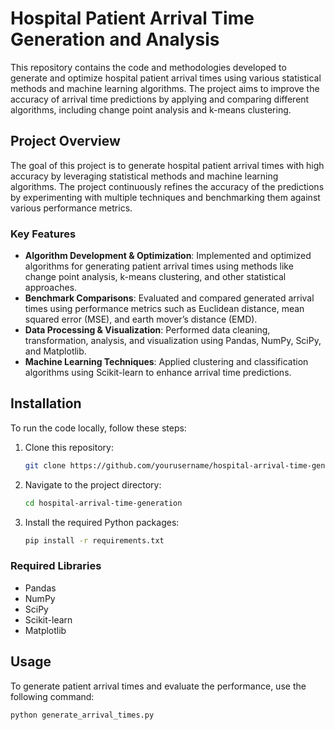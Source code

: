 # Hospital Patient Arrival Time Generation and Analysis

This repository contains the code and methodologies developed to generate and optimize hospital patient arrival times using various statistical methods and machine learning algorithms. The project aims to improve the accuracy of arrival time predictions by applying and comparing different algorithms, including change point analysis and k-means clustering.

## Project Overview

The goal of this project is to generate hospital patient arrival times with high accuracy by leveraging statistical methods and machine learning algorithms. The project continuously refines the accuracy of the predictions by experimenting with multiple techniques and benchmarking them against various performance metrics.

### Key Features
- **Algorithm Development & Optimization**: Implemented and optimized algorithms for generating patient arrival times using methods like change point analysis, k-means clustering, and other statistical approaches.
- **Benchmark Comparisons**: Evaluated and compared generated arrival times using performance metrics such as Euclidean distance, mean squared error (MSE), and earth mover’s distance (EMD).
- **Data Processing & Visualization**: Performed data cleaning, transformation, analysis, and visualization using Pandas, NumPy, SciPy, and Matplotlib.
- **Machine Learning Techniques**: Applied clustering and classification algorithms using Scikit-learn to enhance arrival time predictions.

## Installation

To run the code locally, follow these steps:

1. Clone this repository:
    ```bash
    git clone https://github.com/yourusername/hospital-arrival-time-generation.git
    ```
2. Navigate to the project directory:
    ```bash
    cd hospital-arrival-time-generation
    ```

3. Install the required Python packages:
    ```bash
    pip install -r requirements.txt
    ```

### Required Libraries
- Pandas
- NumPy
- SciPy
- Scikit-learn
- Matplotlib

## Usage

To generate patient arrival times and evaluate the performance, use the following command:

```bash
python generate_arrival_times.py
